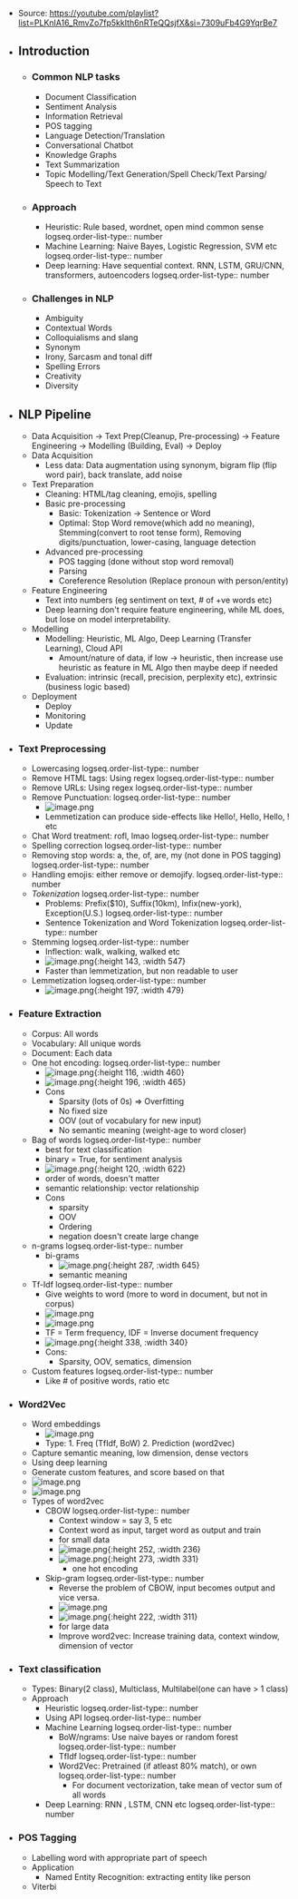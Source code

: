 - Source: https://youtube.com/playlist?list=PLKnIA16_RmvZo7fp5kkIth6nRTeQQsjfX&si=7309uFb4G9YqrBe7
- ## Introduction
	- ### Common NLP tasks
		- Document Classification
		- Sentiment Analysis
		- Information Retrieval
		- POS tagging
		- Language Detection/Translation
		- Conversational Chatbot
		- Knowledge Graphs
		- Text Summarization
		- Topic Modelling/Text Generation/Spell Check/Text Parsing/ Speech to Text
	- ### Approach
		- Heuristic: Rule based, wordnet, open mind common sense
		  logseq.order-list-type:: number
		- Machine Learning: Naive Bayes, Logistic Regression, SVM etc
		  logseq.order-list-type:: number
		- Deep learning: Have sequential context. RNN, LSTM, GRU/CNN, transformers, autoencoders
		  logseq.order-list-type:: number
	- ### Challenges in NLP
		- Ambiguity
		- Contextual Words
		- Colloquialisms and slang
		- Synonym
		- Irony, Sarcasm and tonal diff
		- Spelling Errors
		- Creativity
		- Diversity
- ## NLP Pipeline
	- Data Acquisition -> Text Prep(Cleanup, Pre-processing) -> Feature Engineering -> Modelling (Building, Eval) -> Deploy
	- Data Acquisition
		- Less data: Data augmentation using synonym, bigram flip (flip word pair), back translate, add noise
	- Text Preparation
		- Cleaning: HTML/tag cleaning, emojis, spelling
		- Basic pre-processing
			- Basic: Tokenization -> Sentence or Word
			- Optimal: Stop Word remove(which add no meaning), Stemming(convert to root tense form), Removing digits/punctuation, lower-casing, language detection
		- Advanced pre-processing
			- POS tagging (done without stop word removal)
			- Parsing
			- Coreference Resolution (Replace pronoun with person/entity)
	- Feature Engineering
		- Text into numbers (eg sentiment on text, # of +ve words etc)
		- Deep learning don't require feature engineering, while ML does, but lose on model interpretability.
	- Modelling
		- Modelling: Heuristic, ML Algo, Deep Learning (Transfer Learning), Cloud API
			- Amount/nature of data, if low -> heuristic, then increase use heuristic as feature in ML Algo then maybe deep if needed
		- Evaluation: intrinsic (recall, precision, perplexity etc), extrinsic (business logic based)
	- Deployment
		- Deploy
		- Monitoring
		- Update
- ### Text Preprocessing
	- Lowercasing
	  logseq.order-list-type:: number
	- Remove HTML tags: Using regex
	  logseq.order-list-type:: number
	- Remove URLs: Using regex
	  logseq.order-list-type:: number
	- Remove Punctuation: 
	  logseq.order-list-type:: number
		- ![image.png](../assets/image_1758565173874_0.png)
		- Lemmetization can produce side-effects like Hello!, Hello, Hello, ! etc
	- Chat Word treatment: rofl, lmao
	  logseq.order-list-type:: number
	- Spelling correction
	  logseq.order-list-type:: number
	- Removing stop words: a, the, of, are, my (not done in POS tagging)
	  logseq.order-list-type:: number
	- Handling emojis: either remove or demojify.
	  logseq.order-list-type:: number
	- *Tokenization*
	  logseq.order-list-type:: number
		- Problems: Prefix($10), Suffix(10km), Infix(new-york), Exception(U.S.)
		  logseq.order-list-type:: number
		- Sentence Tokenization and Word Tokenization
		  logseq.order-list-type:: number
	- Stemming
	  logseq.order-list-type:: number
		- Inflection: walk, walking, walked etc
		- ![image.png](../assets/image_1758570310876_0.png){:height 143, :width 547}
		- Faster than lemmetization, but non readable to user
	- Lemmetization
	  logseq.order-list-type:: number
		- ![image.png](../assets/image_1758570405263_0.png){:height 197, :width 479}
- ### Feature Extraction
	- Corpus: All words
	- Vocabulary: All unique words
	- Document: Each data
	- One hot encoding:
	  logseq.order-list-type:: number
		- ![image.png](../assets/image_1758571314757_0.png){:height 116, :width 460}
		- ![image.png](../assets/image_1758571349461_0.png){:height 196, :width 465}
		- Cons
			- Sparsity (lots of 0s) => Overfitting
			- No fixed size
			- OOV (out of vocabulary for new input)
			- No semantic meaning (weight-age to word closer)
	- Bag of words
	  logseq.order-list-type:: number
		- best for text classification
		- binary = True, for sentiment analysis
		- ![image.png](../assets/image_1758572679256_0.png){:height 120, :width 622}
		- order of words, doesn't matter
		- semantic relationship: vector relationship
		- Cons
			- sparsity
			- OOV
			- Ordering
			- negation doesn't create large change
	- n-grams
	  logseq.order-list-type:: number
		- bi-grams
			- ![image.png](../assets/image_1758573419439_0.png){:height 287, :width 645}
			- semantic meaning
	- Tf-Idf
	  logseq.order-list-type:: number
		- Give weights to word (more to word in document, but not in corpus)
		- ![image.png](../assets/image_1758592655641_0.png)
		- ![image.png](../assets/image_1758592669714_0.png)
		- TF = Term frequency, IDF = Inverse document frequency
		- ![image.png](../assets/image_1758593129782_0.png){:height 338, :width 340}
		- Cons:
			- Sparsity, OOV, sematics, dimension
	- Custom features
	  logseq.order-list-type:: number
		- Like # of positive words, ratio etc
- ### Word2Vec
	- Word embeddings
		- ![image.png](../assets/image_1758593426248_0.png)
		- Type: 1. Freq (TfIdf, BoW) 2. Prediction (word2vec)
	- Capture semantic meaning, low dimension, dense vectors
	- Using deep learning
	- Generate custom features, and score based on that
	- ![image.png](../assets/image_1758594202055_0.png)
	- ![image.png](../assets/image_1758594100839_0.png)
	- Types of word2vec
		- CBOW
		  logseq.order-list-type:: number
			- Context window = say 3, 5 etc
			- Context word as input, target word as output and train
			- for small data
			- ![image.png](../assets/image_1758594618855_0.png){:height 252, :width 236}
			- ![image.png](../assets/image_1758595098906_0.png){:height 273, :width 331}
				- one hot encoding
		- Skip-gram
		  logseq.order-list-type:: number
			- Reverse the problem of CBOW, input becomes output and vice versa.
			- ![image.png](../assets/image_1758595265578_0.png)
			- ![image.png](../assets/image_1758595295747_0.png){:height 222, :width 311}
			- for large data
			- Improve word2vec: Increase training data, context window, dimension of vector
- ### Text classification
	- Types: Binary(2 class), Multiclass, Multilabel(one can have > 1 class)
	- Approach
		- Heuristic
		  logseq.order-list-type:: number
		- Using API
		  logseq.order-list-type:: number
		- Machine Learning
		  logseq.order-list-type:: number
			- BoW/ngrams: Use naive bayes or random forest
			  logseq.order-list-type:: number
			- TfIdf
			  logseq.order-list-type:: number
			- Word2Vec: Pretrained (if atleast 80% match), or own
			  logseq.order-list-type:: number
				- For document vectorization, take mean of vector sum of all words
		- Deep Learning: RNN , LSTM, CNN etc
		  logseq.order-list-type:: number
- ### POS Tagging
	- Labelling word with appropriate part of speech
	- Application
		- Named Entity Recognition: extracting entity like person
	- Viterbi
